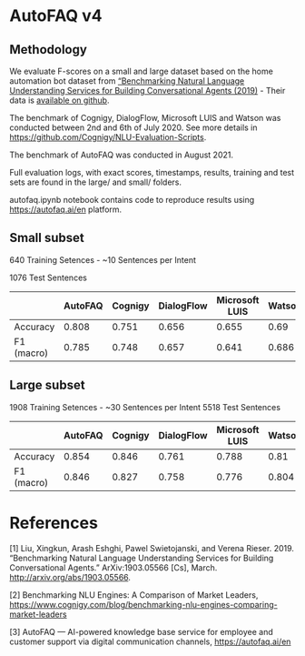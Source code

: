 # AutoFAQ v4

## Methodology
We evaluate F-scores on a small and large dataset based on the home automation bot dataset from [“Benchmarking Natural Language Understanding Services for Building Conversational Agents (2019)](http://arxiv.org/abs/1903.05566) - Their data is [available on github](https://github.com/xliuhw/NLU-Evaluation-Data).


The benchmark of Cognigy, DialogFlow, Microsoft LUIS and Watson was conducted between 2nd and 6th of July 2020. See more details in https://github.com/Cognigy/NLU-Evaluation-Scripts.

The benchmark of AutoFAQ was conducted in August 2021.

Full evaluation logs, with exact scores, timestamps, results, training and test sets are found in the large/ and small/ folders.

autofaq.ipynb notebook contains code to reproduce results using https://autofaq.ai/en platform.

## Small subset

640 Training Setences - ~10 Sentences per Intent

1076 Test Sentences

|            | AutoFAQ | Cognigy | DialogFlow | Microsoft LUIS | Watson |
|------------|---------|---------|------------|----------------|--------|
| Accuracy   | 0.808   |  0.751  | 0.656      | 0.655          | 0.69   |
| F1 (macro) | 0.785   |  0.748  | 0.657      | 0.641          | 0.686  |


## Large subset

1908 Training Setences - ~30 Sentences per Intent
5518 Test Sentences

|            | AutoFAQ |Cognigy  | DialogFlow | Microsoft LUIS | Watson |
|------------|---------|---------|------------|----------------|--------|
| Accuracy   | 0.854   | 0.846   | 0.761      | 0.788          | 0.81   |
| F1 (macro) | 0.846   | 0.827   | 0.758      | 0.776          | 0.804  |


# References

[1] Liu, Xingkun, Arash Eshghi, Pawel Swietojanski, and Verena Rieser. 2019. “Benchmarking Natural Language Understanding Services for Building Conversational Agents.” ArXiv:1903.05566 [Cs], March. http://arxiv.org/abs/1903.05566.

[2] Benchmarking NLU Engines: A Comparison of Market Leaders, https://www.cognigy.com/blog/benchmarking-nlu-engines-comparing-market-leaders

[3] AutoFAQ — AI-powered knowledge base service for employee and customer support via digital communication channels, https://autofaq.ai/en